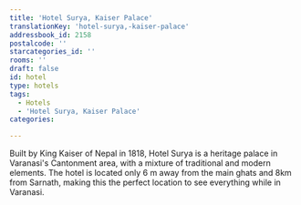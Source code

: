 ```yaml
---
title: 'Hotel Surya, Kaiser Palace'
translationKey: 'hotel-surya,-kaiser-palace'
addressbook_id: 2158
postalcode: ''
starcategories_id: ''
rooms: ''
draft: false
id: hotel
type: hotels
tags:
  - Hotels
  - 'Hotel Surya, Kaiser Palace'
categories:

---
```

Built by King Kaiser of Nepal in 1818, Hotel Surya is a heritage palace in Varanasi's Cantonment area, with a mixture of traditional and modern elements. The hotel is located only 6 m away from the main ghats and 8km from Sarnath, making this the perfect location to see everything while in Varanasi.
